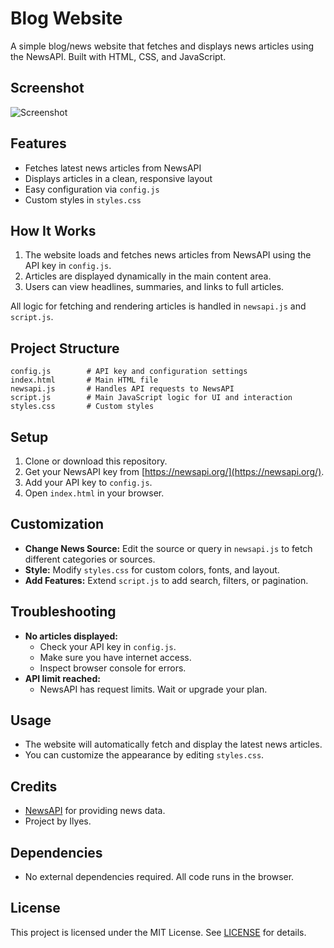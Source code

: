 # Blog Website

A simple blog/news website that fetches and displays news articles using the NewsAPI. Built with HTML, CSS, and JavaScript.

## Screenshot
![Screenshot](https://via.placeholder.com/800x400.png?text=Blog+Website+Demo)


## Features
- Fetches latest news articles from NewsAPI
- Displays articles in a clean, responsive layout
- Easy configuration via `config.js`
- Custom styles in `styles.css`

## How It Works
1. The website loads and fetches news articles from NewsAPI using the API key in `config.js`.
2. Articles are displayed dynamically in the main content area.
3. Users can view headlines, summaries, and links to full articles.

All logic for fetching and rendering articles is handled in `newsapi.js` and `script.js`.

## Project Structure
```
config.js        # API key and configuration settings
index.html       # Main HTML file
newsapi.js       # Handles API requests to NewsAPI
script.js        # Main JavaScript logic for UI and interaction
styles.css       # Custom styles
```

## Setup
1. Clone or download this repository.
2. Get your NewsAPI key from [https://newsapi.org/](https://newsapi.org/).
3. Add your API key to `config.js`.
4. Open `index.html` in your browser.

## Customization
- **Change News Source:** Edit the source or query in `newsapi.js` to fetch different categories or sources.
- **Style:** Modify `styles.css` for custom colors, fonts, and layout.
- **Add Features:** Extend `script.js` to add search, filters, or pagination.

## Troubleshooting
- **No articles displayed:**
  - Check your API key in `config.js`.
  - Make sure you have internet access.
  - Inspect browser console for errors.
- **API limit reached:**
  - NewsAPI has request limits. Wait or upgrade your plan.


## Usage
- The website will automatically fetch and display the latest news articles.
- You can customize the appearance by editing `styles.css`.

## Credits
- [NewsAPI](https://newsapi.org/) for providing news data.
- Project by Ilyes.


## Dependencies
- No external dependencies required. All code runs in the browser.

## License
This project is licensed under the MIT License. See [LICENSE](LICENSE) for details.
